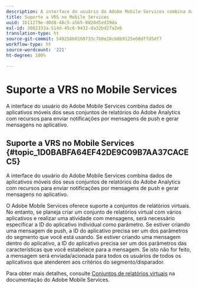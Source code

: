 ```yaml
---
description: A interface do usuário do Adobe Mobile Services combina dados de aplicativos móveis dos seus conjuntos de relatórios do Adobe Analytics com recursos para enviar notificações por mensagens de push e gerar mensagens no aplicativo.
title: Suporte a VRS no Mobile Services
uuid: 1b11279e-d0d8-48c5-a5b5-8020d5ed39da
exl-id: 3082333a-514d-45c6-9432-da32bd27a2eb
translation-type: ht
source-git-commit: 549258b0168733c7b0e28cb8b9125e68dffd5df7
workflow-type: ht
source-wordcount: '221'
ht-degree: 100%

---
```


# Suporte a VRS no Mobile Services

A interface do usuário do Adobe Mobile Services combina dados de aplicativos móveis dos seus conjuntos de relatórios do Adobe Analytics com recursos para enviar notificações por mensagens de push e gerar mensagens no aplicativo.

## Suporte a VRS no Mobile Services {#topic_1D0BABFA64EF42DE9C09B7AA37CACEC5}

A interface do usuário do Adobe Mobile Services combina dados de aplicativos móveis dos seus conjuntos de relatórios do Adobe Analytics com recursos para enviar notificações por mensagens de push e gerar mensagens no aplicativo.

O Adobe Mobile Services oferece suporte a conjuntos de relatórios virtuais. No entanto, se planeja criar um conjunto de relatórios virtual com vários aplicativos e realizar uma atividade com mensagens, será necessário especificar a ID do aplicativo individual como parâmetro. Se estiver criando uma mensagem de push, a ID do aplicativo precisa ser um dos parâmetros do segmento que você está usando. Se estiver criando uma mensagem dentro do aplicativo, a ID do aplicativo precisa ser um dos parâmetros das características que você estabelece para a mensagem. Se isto não for feito, a mensagem será enviada/acionada para todos os usuários de todos os aplicativos que atenderem aos critérios do segmento/disparador.

Para obter mais detalhes, consulte [Conjuntos de relatórios virtuais](https://docs.adobe.com/content/help/pt-BR/mobile-services/using/manage-apps-ug/c-mob-vrs.html) na documentação do Adobe Mobile Services.

